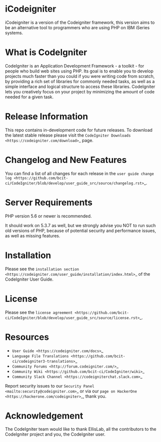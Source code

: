 # iCodeigniter
iCodeigniter is a version of the Codeigniter framework, this version aims to be an alternative tool to programmers who are using PHP on IBM iSeries systems.

# What is CodeIgniter

CodeIgniter is an Application Development Framework - a toolkit - for people
who build web sites using PHP. Its goal is to enable you to develop projects
much faster than you could if you were writing code from scratch, by providing
a rich set of libraries for commonly needed tasks, as well as a simple
interface and logical structure to access these libraries. CodeIgniter lets
you creatively focus on your project by minimizing the amount of code needed
for a given task.

# Release Information

This repo contains in-development code for future releases. To download the
latest stable release please visit the `CodeIgniter Downloads
<https://codeigniter.com/download>`_ page.

# Changelog and New Features

You can find a list of all changes for each release in the `user
guide change log <https://github.com/bcit-ci/CodeIgniter/blob/develop/user_guide_src/source/changelog.rst>`_.

# Server Requirements

PHP version 5.6 or newer is recommended.

It should work on 5.3.7 as well, but we strongly advise you NOT to run
such old versions of PHP, because of potential security and performance
issues, as well as missing features.

# Installation

Please see the `installation section <https://codeigniter.com/user_guide/installation/index.html>`_
of the CodeIgniter User Guide.

# License

Please see the `license
agreement <https://github.com/bcit-ci/CodeIgniter/blob/develop/user_guide_src/source/license.rst>`_.

# Resources

-  `User Guide <https://codeigniter.com/docs>`_
-  `Language File Translations <https://github.com/bcit-ci/codeigniter3-translations>`_
-  `Community Forums <http://forum.codeigniter.com/>`_
-  `Community Wiki <https://github.com/bcit-ci/CodeIgniter/wiki>`_
-  `Community Slack Channel <https://codeigniterchat.slack.com>`_

Report security issues to our `Security Panel <mailto:security@codeigniter.com>`_
or via our `page on HackerOne <https://hackerone.com/codeigniter>`_, thank you.

# Acknowledgement

The CodeIgniter team would like to thank EllisLab, all the
contributors to the CodeIgniter project and you, the CodeIgniter user.
